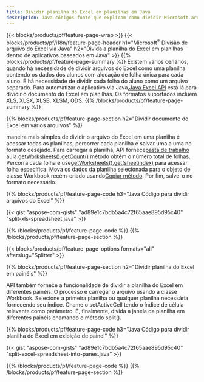 ```yaml
---
title: Dividir planilha do Excel em planilhas em Java
description: Java códigos-fonte que explicam como dividir Microsoft arquivos Excel em vários documentos usando a biblioteca Java Excel
---
```

{{< blocks/products/pf/feature-page-wrap >}}
{{< blocks/products/pf/i18n/feature-page-header h1="Microsoft<sup>&reg;</sup> Divisão de arquivo do Excel via Java" h2="Divida a planilha do Excel em planilhas dentro de aplicativos baseados em Java" >}}
{{% blocks/products/pf/feature-page-summary %}}
 Existem vários cenários, quando há necessidade de dividir arquivos do Excel como uma planilha contendo os dados dos alunos com alocação de folha única para cada aluno. E há necessidade de dividir cada folha do aluno como um arquivo separado. Para automatizar o aplicativo via Java,[Java Excel API](/cells/pt/java/) está lá para dividir o documento do Excel em planilhas. Os formatos suportados incluem XLS, XLSX, XLSB, XLSM, ODS.
{{% /blocks/products/pf/feature-page-summary %}}

{{% blocks/products/pf/feature-page-section h2="Dividir documento do Excel em vários arquivos" %}}

 maneira mais simples de dividir o arquivo do Excel em uma planilha é acessar todas as planilhas, percorrer cada planilha e salvar uma a uma no formato desejado. Para carregar a planilha, API fornece[pasta de trabalho](https://reference.aspose.com/cells/java/com.aspose.cells/Workbook) aula.[getWorksheets().getCount()](https://reference.aspose.com/cells/java/com.aspose.cells/worksheetcollection#Count) método obtém o número total de folhas. Percorra cada folha e use[getWorksheets().get(sheetindex)](https://reference.aspose.com/cells/java/com.aspose.cells/worksheetcollection#get) para acessar folha específica. Mova os dados da planilha selecionada para o objeto de classe Workbook recém-criado usando[Copiar método](https://reference.aspose.com/cells/java/com.aspose.cells/workbook#copy(com.aspose.cells.Workbook)). Por fim, salve-o no formato necessário.

{{% blocks/products/pf/feature-page-code h3="Java Código para dividir arquivos do Excel" %}}

{{< gist "aspose-com-gists" "ad89e1c7bdb5a4c72f65aae895d95c40" "split-xls-spreadsheet.java" >}}

{{% /blocks/products/pf/feature-page-code %}}
{{% /blocks/products/pf/feature-page-section %}}

{{< blocks/products/pf/feature-page-options formats="all" afterslug="Splitter" >}}

{{% blocks/products/pf/feature-page-section h2="Dividir planilha do Excel em painéis" %}}

API também fornece a funcionalidade de dividir a planilha do Excel em diferentes painéis. O processo é carregar o arquivo usando a classe Workbook. Selecione a primeira planilha ou qualquer planilha necessária fornecendo seu índice. Chame o setActiveCell tendo o índice de célula relevante como parâmetro. E, finalmente, divida a janela da planilha em diferentes painéis chamando o método split().

{{% blocks/products/pf/feature-page-code h3="Java Código para dividir planilha do Excel em exibição de painel" %}}

{{< gist "aspose-com-gists" "ad89e1c7bdb5a4c72f65aae895d95c40" "split-excel-spreadsheet-into-panes.java" >}}

{{% /blocks/products/pf/feature-page-code %}}
{{% /blocks/products/pf/feature-page-section %}}
